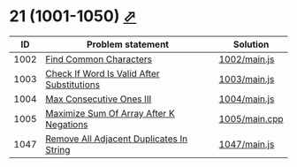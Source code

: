 # 21 (1001-1050) [⬀](https://leetcode.com/problemset/all/#page-21)


| ID   | Problem statement                                                                                                       | Solution                       |
|------|-------------------------------------------------------------------------------------------------------------------------|--------------------------------|
| 1002 | [Find Common Characters](https://leetcode.com/problems/find-common-characters/)                                         | [1002/main.js](1002/main.js)   |
| 1003 | [Check If Word Is Valid After Substitutions](https://leetcode.com/problems/check-if-word-is-valid-after-substitutions/) | [1003/main.js](1003/main.js)   |
| 1004 | [Max Consecutive Ones III](https://leetcode.com/problems/max-consecutive-ones-iii/)                                     | [1004/main.js](1004/main.js)   |
| 1005 | [Maximize Sum Of Array After K Negations](https://leetcode.com/problems/maximize-sum-of-array-after-k-negations/)       | [1005/main.cpp](1005/main.cpp) |
| 1047 | [Remove All Adjacent Duplicates In String](https://leetcode.com/problems/remove-all-adjacent-duplicates-in-string/)     | [1047/main.js](1047/main.js)   |

